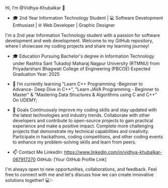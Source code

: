 Hi, I’m @Vidhya-Khubalkar 👋
- 🎓 2nd Year Information Technology Student | 💻 Software Development Enthusiast | 🌐 Web Developer | Graphic Designer 

I'm a 2nd year Information Technology student with a passion for software development and web development.
Welcome to my GitHub repository, where I showcase my coding projects and share my learning journey!

- 🎓 Education
     Pursuing Bachelor's degree in Information Technology under Rashtra Sant Tukadoji Maharaj Nagpur University (RTMNU) from Priyadarshani Bhagwati College of Engineering  (PBCOE)
     Expected Graduation Year: 2025

- 🌱 I’m currently learning "Learn C++ Programming -Beginner to Advance- Deep Dive in C++", 
     "Learn JAVA Programming - Beginner to Master" & 
     "Mastering Data Structures & Algorithms using C and C++"
     On UDEMY;

- 🚀 Goals
     Continuously improve my coding skills and stay updated with the latest technologies and industry trends.
     Collaborate with other developers and contribute to open-source projects to gain practical experience and make a positive impact.
     Complete more challenging projects that demonstrate my technical capabilities and creativity.
     Participate in hackathons, coding competitions, and other coding events to enhance my problem-solving skills and learn from peers.

- 📫 Contact Me
     LinkedIn: https://www.linkedin.com/in/vidhya-khubalkar-067917270
     GitHub: [Your GitHub Profile Link]

I'm always open to new opportunities, collaborations, and feedback. 
Feel free to connect with me and let's discuss how we can create innovative solutions together! 💻✨





<!---
Vidhya-Khubalkar/Vidhya-Khubalkar is a ✨ special ✨ repository because its `README.md` (this file) appears on your GitHub profile.
You can click the Preview link to take a look at your changes.
--->
